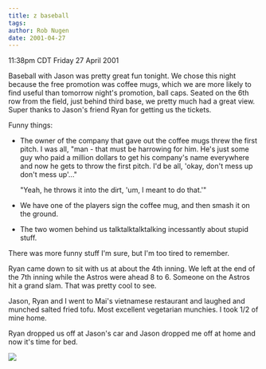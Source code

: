 ```yaml
---
title: z baseball
tags: 
author: Rob Nugen
date: 2001-04-27
---
```


<title>Baseball game with Jason</title>
<p class=date>11:38pm CDT Friday 27 April 2001</p>

<p>Baseball with Jason was pretty great fun tonight.  We chose this
night because the free promotion was coffee mugs, which we are more
likely to find useful than tomorrow night's promotion, ball caps.
Seated on the 6th row from the field, just behind third base, we
pretty much had a great view.  Super thanks to Jason's friend Ryan for
getting us the tickets.</p>

<p>Funny things:</p>

<ul>
<li><p>The owner of the company that gave out the coffee mugs threw
the first pitch.  I was all, "man - that must be harrowing for him.
He's just some guy who paid a million dollars to get his company's
name everywhere and now he gets to throw the first pitch.  I'd be all,
'okay, don't mess up don't mess up'..."</p>

<p>"Yeah, he throws it into the dirt, 'um, I meant to do
that.'"</p></li>

<li><p>We have one of the players sign the coffee mug, and then smash
it on the ground.</p></li>

<li><p>The two women behind us talktalktalktalking incessantly about
stupid stuff.</p></li>
</ul>

<p>There was more funny stuff I'm sure, but I'm too tired to
remember.</p>

<p>Ryan came down to sit with us at about the 4th inning.  We left at
the end of the 7th inning while the Astros were ahead 8 to 6.  Someone
on the Astros hit a grand slam.  That was pretty cool to see.</p>

<p>Jason, Ryan and I went to Mai's vietnamese restaurant and laughed
and munched salted fried tofu.  Most excellent vegetarian munchies.  I
took 1/2 of mine home.</p>

<p>Ryan dropped us off at Jason's car and Jason dropped me off at home
and now it's time for bed.</p>

<p><img src='/images/rob/wL-ROB.gif'/></p>


